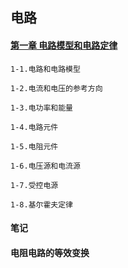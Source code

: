 ## 电路

#### [第一章 电路模型和电路定律](chapter1.md)
```
1-1.电路和电路模型

1-2.电流和电压的参考方向

1-3.电功率和能量

1-4.电路元件

1-5.电阻元件

1-6.电压源和电流源

1-7.受控电源

1-8.基尔霍夫定律
```

#### 笔记

#### 电阻电路的等效变换

```
	
```


